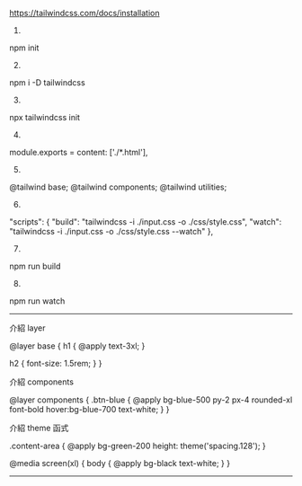 https://tailwindcss.com/docs/installation

1.

npm init

2.

npm i -D tailwindcss

3.

npx tailwindcss init

4.

module.exports =
content: ['./*.html'],

5.

@tailwind base;
@tailwind components;
@tailwind utilities;

6.

"scripts": {
"build": "tailwindcss -i ./input.css -o ./css/style.css",
"watch": "tailwindcss -i ./input.css -o ./css/style.css --watch"
},

7.

npm run build

8.

npm run watch

---

介紹 layer

@layer base {
h1 {
@apply text-3xl;
}

h2 {
font-size: 1.5rem;
}
}

介紹 components

@layer components {
.btn-blue {
@apply bg-blue-500 py-2 px-4 rounded-xl font-bold hover:bg-blue-700 text-white;
}
}

介紹 theme 函式

.content-area {
@apply bg-green-200
height: theme('spacing.128');
}

@media screen(xl) {
body {
@apply bg-black text-white;
}
}

---
